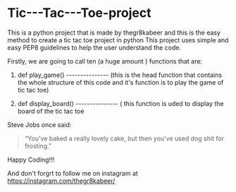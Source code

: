 # Tic---Tac---Toe-project
This is a python project that is made by thegr8kabeer and this is the easy method to create a tic tac toe project in python
This project uses simple and easy PEP8 guidelines to help the user understand the code.

Firstly, we are going to call ten (a huge amount ) functions that are:
1. def play_game() --------------- (this is the head function that contains the whole structure of this code and 
it's function is to play the game of tic tac toe) 

2. def display_board() --------------- ( this function is uded to display the board of the tic tac toe

Steve Jobs once said:
>“You've baked a really lovely cake, but then you've used dog shit for frosting.”

Happy Coding!!!

And don't forgrt to follow me on instagram at https://instagram.com/thegr8kabeer/
